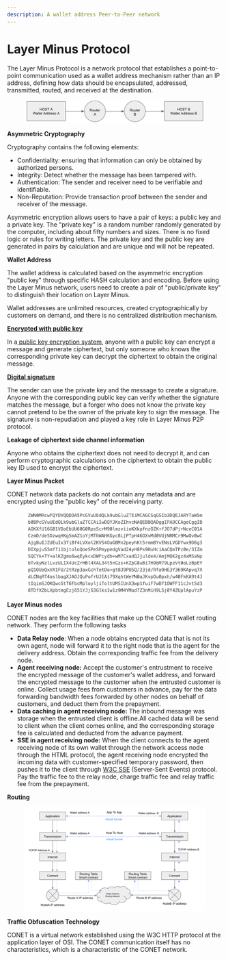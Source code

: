 ```yaml
---
description: A wallet address Peer-to-Peer network
---
```


# Layer Minus  Protocol

The Layer Minus Protocol is a network protocol that establishes a point-to-point communication used as a wallet address mechanism rather than an IP address, defining how data should be encapsulated, addressed, transmitted, routed, and received at the destination.

<figure><img src="../../../.gitbook/assets/image (4) (1).png" alt=""><figcaption></figcaption></figure>

**Asymmetric Cryptography**

Cryptography contains the following elements:

* Confidentiality: ensuring that information can only be obtained by authorized persons.
* Integrity: Detect whether the message has been tampered with.
* Authentication: The sender and receiver need to be verifiable and identifiable.
* Non-Reputation: Provide transaction proof between the sender and receiver of the message.

Asymmetric encryption allows users to have a pair of keys: a public key and a private key. The "private key" is a random number randomly generated by the computer, including about fifty numbers and sizes. There is no fixed logic or rules for writing letters. The private key and the public key are generated in pairs by calculation and are unique and will not be repeated.

**Wallet Address**

The wallet address is calculated based on the asymmetric encryption "public key" through specific HASH calculation and encoding. Before using the Layer Minus network, users need to create a pair of "public/private key" to distinguish their location on Layer Minus.

Wallet addresses are unlimited resources, created cryptographically by customers on demand, and there is no centralized distribution mechanism.&#x20;

[**Encrypted with public key**](https://en.wikipedia.org/wiki/Encryption)

In a[ public key encryption system](https://cacr.uwaterloo.ca/hac/about/chap8.pdf), anyone with a public key can encrypt a message and generate ciphertext, but only someone who knows the corresponding private key can decrypt the ciphertext to obtain the original message.

[**Digital signature**](https://en.wikipedia.org/wiki/Digital\_signature)

The sender can use the private key and the message to create a signature. Anyone with the corresponding public key can verify whether the signature matches the message, but a forger who does not know the private key cannot pretend to be the owner of the private key to sign the message. The signature is non-repudiation and played a key role in Layer Minus P2P protocol.

**Leakage of ciphertext side channel information**

Anyone who obtains the ciphertext does not need to decrypt it, and can perform cryptographic calculations on the ciphertext to obtain the public key ID used to encrypt the ciphertext.

**Layer Minus Packet**

CONET network data packets do not contain any metadata and are encrypted using the "public key" of the receiving party.

<figure><img src="../../../.gitbook/assets/image (5) (1).png" alt=""><figcaption></figcaption></figure>

**Layer Minus  nodes**

CONET nodes are the key facilities that make up the CONET wallet routing network. They perform the following tasks

* **Data Relay node**: When a node obtains encrypted data that is not its own agent, node will forward it to the right node that is the agent for the delivery address. Obtain the corresponding traffic fee from the delivery node.
* **Agent receiving node:** Accept the customer's entrustment to receive the encrypted message of the customer's wallet address, and forward the encrypted message to the customer when the entrusted customer is online. Collect usage fees from customers in advance, pay for the data forwarding bandwidth fees forwarded by other nodes on behalf of customers, and deduct them from the prepayment.
* **Data caching in agent receiving node:** The inbound message was storage when the entrusted client is offline.All cached data will be send to client when the client comes online, and the corresponding storage fee is calculated and deducted from the advance payment.
* **SSE in agent receiving node:** When the client connects to the agent receiving node of its own wallet through the network access node through the HTML protocol, the agent receiving node encrypted the incoming data with customer-specified temporary password, then pushes it to the client through [W3C SSE](https://www.w3schools.com/html/html5\_serversentevents.asp) (Server-Sent Events) protocol. Pay the traffic fee to the relay node, charge traffic fee and relay traffic fee from the prepayment.

**Routing**

<figure><img src="../../../.gitbook/assets/image (6) (1).png" alt=""><figcaption></figcaption></figure>

**Traffic Obfuscation Technology**

CONET is a virtual network established using the W3C HTTP protocol at the application layer of  OSI. The CONET communication itself has no characteristics, which is a characteristic of the CONET network.
